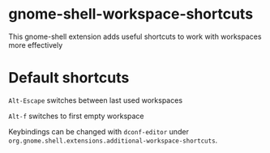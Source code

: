# gnome-shell-workspace-shortcuts
This gnome-shell extension adds useful shortcuts to work with workspaces more effectively


# Default shortcuts
`Alt-Escape` switches between last used workspaces

`Alt-f` switches to first empty workspace

Keybindings can be changed with `dconf-editor` under `org.gnome.shell.extensions.additional-workspace-shortcuts`.
